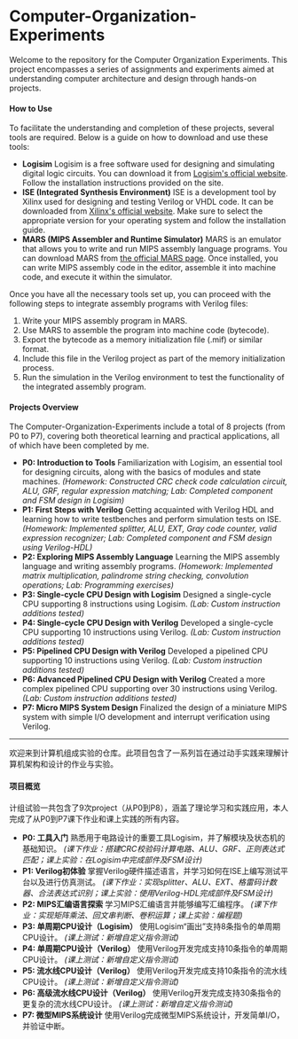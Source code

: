 # Computer-Organization-Experiments

Welcome to the repository for the Computer Organization Experiments. This project encompasses a series of assignments and experiments aimed at understanding computer architecture and design through hands-on projects.

#### How to Use

To facilitate the understanding and completion of these projects, several tools are required. Below is a guide on how to download and use these tools:

- **Logisim**
   Logisim is a free software used for designing and simulating digital logic circuits. You can download it from [Logisim's official website](https://sourceforge.net/projects/circuit/?spm=5176.28103460.0.0.297c5d27EQG5Vm). Follow the installation instructions provided on the site.
- **ISE (Integrated Synthesis Environment)**
   ISE is a development tool by Xilinx used for designing and testing Verilog or VHDL code. It can be downloaded from [Xilinx's official website](https://www.xilinx.com/downloadNav/vivado-design-tools/archive-ise.html). Make sure to select the appropriate version for your operating system and follow the installation guide.
- **MARS (MIPS Assembler and Runtime Simulator)**
   MARS is an emulator that allows you to write and run MIPS assembly language programs. You can download MARS from [the official MARS page](http://courses.missouristate.edu/kenvollmar/mars/download.htm?spm=5176.28103460.0.0.297c5d27EQG5Vm). Once installed, you can write MIPS assembly code in the editor, assemble it into machine code, and execute it within the simulator.

Once you have all the necessary tools set up, you can proceed with the following steps to integrate assembly programs with Verilog files:

1. Write your MIPS assembly program in MARS.
2. Use MARS to assemble the program into machine code (bytecode).
3. Export the bytecode as a memory initialization file (.mif) or similar format.
4. Include this file in the Verilog project as part of the memory initialization process.
5. Run the simulation in the Verilog environment to test the functionality of the integrated assembly program.

#### Projects Overview

The Computer-Organization-Experiments include a total of 8 projects (from P0 to P7), covering both theoretical learning and practical applications, all of which have been completed by me.

- **P0: Introduction to Tools**
   Familiarization with Logisim, an essential tool for designing circuits, along with the basics of modules and state machines.
   *(Homework: Constructed CRC check code calculation circuit, ALU, GRF, regular expression matching; Lab: Completed component and FSM design in Logisim)*
- **P1: First Steps with Verilog**
   Getting acquainted with Verilog HDL and learning how to write testbenches and perform simulation tests on ISE.
   *(Homework: Implemented splitter, ALU, EXT, Gray code counter, valid expression recognizer; Lab: Completed component and FSM design using Verilog-HDL)*
- **P2: Exploring MIPS Assembly Language**
   Learning the MIPS assembly language and writing assembly programs.
   *(Homework: Implemented matrix multiplication, palindrome string checking, convolution operations; Lab: Programming exercises)*
- **P3: Single-cycle CPU Design with Logisim**
   Designed a single-cycle CPU supporting 8 instructions using Logisim.
   *(Lab: *Custom instruction additions tested*)*
- **P4: Single-cycle CPU Design with Verilog**
   Developed a single-cycle CPU supporting 10 instructions using Verilog.
   *(Lab: *Custom instruction additions tested*)*
- **P5: Pipelined CPU Design with Verilog**
   Developed a pipelined CPU supporting 10 instructions using Verilog.
   *(Lab: *Custom instruction additions tested*)*
- **P6: Advanced Pipelined CPU Design with Verilog**
   Created a more complex pipelined CPU supporting over 30 instructions using Verilog.
   *(Lab: *Custom instruction additions tested*)*
- **P7: Micro MIPS System Design**
   Finalized the design of a miniature MIPS system with simple I/O development and interrupt verification using Verilog.

----

欢迎来到计算机组成实验的仓库。此项目包含了一系列旨在通过动手实践来理解计算机架构和设计的作业与实验。

#### 项目概览

计组试验一共包含了9次project（从P0到P8），涵盖了理论学习和实践应用，本人完成了从P0到P7课下作业和课上实践的所有内容。

- **P0: 工具入门**
   熟悉用于电路设计的重要工具Logisim，并了解模块及状态机的基础知识。
   *(课下作业：搭建CRC校验码计算电路、ALU、GRF、正则表达式匹配；课上实验：在Logisim中完成部件及FSM设计)*
- **P1: Verilog初体验**
   掌握Verilog硬件描述语言，并学习如何在ISE上编写测试平台以及进行仿真测试。
   *(课下作业：实现splitter、ALU、EXT、格雷码计数器、合法表达式识别；课上实验：使用Verilog-HDL完成部件及FSM设计)*
- **P2: MIPS汇编语言探索**
   学习MIPS汇编语言并能够编写汇编程序。
   *(课下作业：实现矩阵乘法、回文串判断、卷积运算；课上实验：编程题)*
- **P3: 单周期CPU设计（Logisim）**
   使用Logisim“画出”支持8条指令的单周期CPU设计。
   *(课上测试：新增自定义指令测试)*
- **P4: 单周期CPU设计（Verilog）**
   使用Verilog开发完成支持10条指令的单周期CPU设计。
   *(课上测试：新增自定义指令测试)*
- **P5: 流水线CPU设计（Verilog）**
   使用Verilog开发完成支持10条指令的流水线CPU设计。
   *(课上测试：新增自定义指令测试)*
- **P6: 高级流水线CPU设计（Verilog）**
   使用Verilog开发完成支持30条指令的更复杂的流水线CPU设计。
   *(课上测试：新增自定义指令测试)*
- **P7: 微型MIPS系统设计**
   使用Verilog完成微型MIPS系统设计，开发简单I/O，并验证中断。
